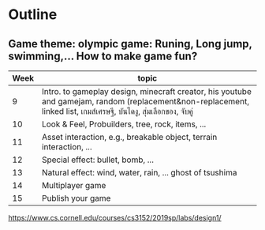 # Outline
## Game theme: olympic game: Runing, Long jump, swimming,... How to make game fun?

| Week  | topic |
| --- | --- |
| 9   | Intro. to gameplay design, minecraft creator, his youtube and gamejam, random (replacement&non-replacement, linked list, เกมส์เศรษฐี, บันไดงู, สุ่มเลือกของ, จับคู่  |
| 10  | Look & Feel, Probuilders, tree, rock, items, ... |
| 11  | Asset interaction, e.g., breakable object, terrain interaction, ... |
| 12  | Special effect: bullet, bomb, ...  |
| 13  | Natural effect: wind, water, rain, ... ghost of tsushima  |
| 14  | Multiplayer game  |
| 15  | Publish your game  |

https://www.cs.cornell.edu/courses/cs3152/2019sp/labs/design1/
